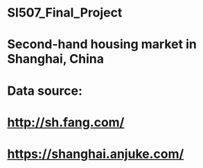 # SI507_Final_Project
# Second-hand housing market in Shanghai, China
# Data source:
# http://sh.fang.com/
# https://shanghai.anjuke.com/
